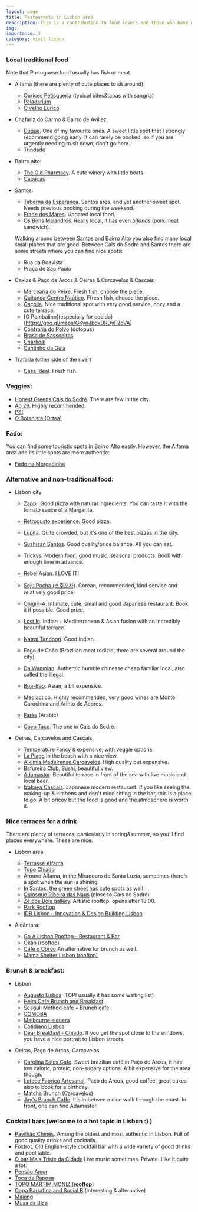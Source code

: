 ```yaml
---
layout: page
title: Restaurants in Lisbon area
description: This is a contribution to food lovers and those who have guests & visitors in Lisbon area =)
img: 
importance: 3
category: visit lisbon
---
```



### Local traditional food
Note that Portuguese food usually has fish or meat.

- Alfama (there are plenty of cute places to sit around):
  - [Ourices Petisqueria](https://goo.gl/maps/ct9BrsETgEuPmUPJ9) (typical bites&tapas with sangria)
  - [Paladarium](https://goo.gl/maps/FrtDUxa4m8k1un9D6)
  - [O velho Eurico](https://goo.gl/maps/rY31wKFN4KYA9LtF8)

- Chafariz do Carmo & Bairro de Avillez
  - [Duque](https://goo.gl/maps/2YjaEefbHxoTtFvK6). One of my favourite ones. A sweet little spot that I strongly recommend going early. It can rarely be booked, so if you are urgently needing to sit down, don't go here.
  - [Trindade](https://goo.gl/maps/fvPp3J5RyoRrJWRT7)

- Bairro alto:
  - [The Old Pharmacy](https://goo.gl/maps/iqC6spjQeNpnCRXB7). A cute winery with little beats.
  - [Cabaças](https://goo.gl/maps/RbRrMRphEakB9Kxa8)

- Santos:
  - [Taberna da Esperança](https://goo.gl/maps/QX9MMi5oc89ivh9S8). Santos area, and yet another sweet spot. Needs previous booking during the weekend.
  - [Frade dos Mares](https://goo.gl/maps/Jaigfb5H1urU4ddr8). Updated local food.
  - [Os Bons Malandros](https://goo.gl/maps/U3Qcno8cPwEXm3A47). Really local, it has even *bifanas* (pork meat sandwich).

  Walking around between Santos and Bairro Alto you also find many local small places that are good.
  Between Cais do Sodre and Santos there are some streets where you can find nice spots:
  - Rua da Boavista
  - Praça de São Paulo

- Caxias & Paço de Arcos & Oeiras & Carcavelos & Cascais
  - [Mercearia do Peixe](https://goo.gl/maps/wwTgiTGiSFkpJssZ6). Fresh fish, choose the piece.
  - [Quitanda Centro Naútico](https://goo.gl/maps/PfFtas2oxiFiLgGL6). Ffresh fish, choose the piece.
  - [Caçoila](https://goo.gl/maps/9FiDMdUWmQy3qfPa6). Nice traditional spot with very good service, cozy and a cute terrace.
  - [O Pombalino](especially for cocido) (https://goo.gl/maps/GKynJbdxDRDyF2bVA)
  - [Confraria do Polvo](https://goo.gl/maps/GyNbrPCocRV1cgbL6) (octopus) 
  - [Brasa de Sassoeiros](https://goo.gl/maps/FFi8GMu5RAUCgeVT7)
  - [Charkoal](https://goo.gl/maps/MMqPi9YS722NvYUE6)
  - [Cantinho da Guia](https://goo.gl/maps/TvDmgTrFcJeoYhxn7)

- Trafaria (other side of the river)
  - [Casa Ideal](https://goo.gl/maps/FpN9XWFQbCcZU4xB6). Fresh fish.

### Veggies:
- [Honest Greens Cais do Sodré](https://goo.gl/maps/AmqwSq47NedhWPJF9). There are few in the city.
- [Ao 26](https://maps.app.goo.gl/jJjNqZhnUDnEQjTz8). Highly recommended.
- [PSI](https://maps.app.goo.gl/snhrs7K9t7SPwAjq5)
- [O Botanista (Ortea)](https://maps.google.com/?cid=2641190773314766674)

### Fado:
You can find some touristic spots in Bairro Alto easily. However, the Alfama area and its little spots are more authentic:
- [Fado na Morgadinha](https://goo.gl/maps/MFVvKkUTfHJDC2Lq8)

### Alternative and non-traditional food:
- Lisbon city
  - [Zappi](https://goo.gl/maps/GAUQQsSfsyyGv7mB9). Good pizza with natural ingredients. You can taste it with the tomato sauce of a Margarita.
  - [Retrogusto experience](https://goo.gl/maps/VkvxFJ6zYf7kNsKYA). Good pizza.
  - [Lupita](https://maps.app.goo.gl/F2GEoSzMDGN4x6C87). Quite crowded, but it's one of the best pizzas in the city.

  - [Sushisan Santos](https://goo.gl/maps/6ongxKPHWkoxnYHU6). Good quality/price balance. All you can eat.
  - [Trickys](https://goo.gl/maps/Gu7vfRfA1NGrMvQq6). Modern food, good music, seasonal products. Book with enough time in advance.
  - [Rebel Asian](https://goo.gl/maps/7Pr4ojmjH3F8CmHs7). I LOVE IT!
  - [Soju Pocha (소주포차)](https://goo.gl/maps/xxFerRSLuobksMGe9). Corean, recommended, kind service and relatively good price.
  - [Onigiri-A](https://goo.gl/maps/D1iPfTbYweE5NCQ57). Intimate, cute, small and good Japanese restaurant. Book it if possible. Good prize.
  - [Lost In](https://goo.gl/maps/RAKDkp2BAuNZ4NFu7). Indian + Mediterranean & Asian fusion with an incredibly beautiful terrace.
  - [Natraj Tandoori](https://goo.gl/maps/Coj5i9HttGSvLB5v5). Good Indian.
  - Fogo de Chão (Brazilian meat rodizio, there are several around the city)
  - [Da Wanmian](https://goo.gl/maps/7SHEcnutA66xRJGn8). Authentic humble chinesse cheap familiar local, also called the illegal.
  - [Boa-Bao](https://maps.app.goo.gl/VrjDhzAaLyq5RQ1B8). Asian, a bit expensive. 
  - [Mediactico](https://goo.gl/maps/vn49gJJQzRpBVGE6A). Highly recommended, very good wines are Monte Carochina and Arinto de Acores.

  - [Farès](https://maps.app.goo.gl/UWo78o5sPfhqPyjUA) (Arabic)
  - [Coyo Taco](https://maps.app.goo.gl/Srm2CZdqKxS4KpQQ8). The one in Cais do Sodré.

- Oeiras, Carcavelos and Cascais
  - [Temperature](https://goo.gl/maps/z3PtX7hgmA3A9tQY6) Fancy & expensive, with veggie options.
  - [La Plage](https://goo.gl/maps/Kk6sZB2GgDKUTzYy8) In the beach with a nice view.
  - [Alkimia Madeirense Carcavelos](https://goo.gl/maps/1aAt1vj7DyWCrwYW7). High quality but expensive.
  - [Bafureira Club](https://goo.gl/maps/vns1DJCsWzdyBsM67). Sushi, beautiful view.
  - [Adamastor](https://goo.gl/maps/8ethYLUtkLjsj8BN9). Beautiful terrace in front of the sea with live music and local beer.
  - [Izakaya Cascais](https://goo.gl/maps/cbCE2TDpeCN2QNLd8). Japanese modern restaurant. If you like seeing the making-up & kitchens and don't mind sitting in the bar, this is a place to go. A bit pricey but the food is good and the atmosphere is worth it.

### Nice terraces for a drink
There are plenty of terraces, particularly in spring&summer, so you'll find places everywhere. These are nice.

- Lisbon area
  - [Terrasse Alfama](https://goo.gl/maps/h7m2uTwjFjbRjo2o7)
  - [Topo Chiado](https://goo.gl/maps/4qrhiVwraSkJNmBp8)
  - Around Alfama, in the Miradouro de Santa Luzía, sometimes there's a spot when the sun is shining.
  - In Santos, the [green street](https://goo.gl/maps/bxZzXVzThPTWK9nUA) has cute spots as well 
  - [Quiosque Ribeira das Naus](https://goo.gl/maps/P8U2xZLi1CsoL1gT9) (close to Cais do Sodré) 
  - [Zé dos Bois gallery](https://goo.gl/maps/B1YXYsyDiDBUQVPaA). Artistic rooftop. opens after 18.00.
  - [Park Rooftop](https://goo.gl/maps/XLnTJXqAKCgRZrzJ6)
  - [IDB Lisbon – Innovation & Design Building Lisbon](https://goo.gl/maps/yF5kSFdAp3VkHD569)


- Alcântara:
  - [Go A Lisboa Rooftop - Restaurant & Bar](https://goo.gl/maps/Aiw3uaVuV1ujSV3r6)
  - [Okah (rooftop)](https://goo.gl/maps/n1sNcgjeguMJwupj6)
  - [Café o Corvo](https://maps.app.goo.gl/NKZ4N2KnnjvNonmF7) An alternative for brunch as well.
  - [Mama Shelter Lisbon (rooftop)](https://maps.app.goo.gl/3R2nawVVW9izMMQJ6)

### Brunch & breakfast:
- Lisbon
  - [Augusto Lisboa](https://goo.gl/maps/KP9ruRMVg35gdB249) (TOP! usually it has some waiting list)
  - [Heim Cafe Brunch and Breakfast](https://maps.app.goo.gl/rgfgrUrB9GvRU59H6)
  - [Seagull Method cafe • Brunch cafe](https://maps.app.goo.gl/UaC8BxS49X3yfp78A)
  - [COMOBA](https://maps.app.goo.gl/1GmzqofaPUrXpWrn9)
  - [Melbourne elouera](https://maps.app.goo.gl/b4H6NNALrZxnUxAFA)
  - [Cotidiano Lisboa](https://maps.app.goo.gl/VaGFi4w1A11L2xLe9)
  - [Dear Breakfast - Chiado](https://goo.gl/maps/WZyWTLtTHgWUqJEY9). If you get the spot close to the windows, you have a nice portrait to Lisbon streets.
 
- Oeiras, Paço de Arcos, Carcavelos
  - [Carolina Sales Café](https://goo.gl/maps/G7uJtmTEKg7x2fMk8). Sweet brazilian café in Paço de Arcos, it has low caloric, proteic, non-sugary options. A bit expensive for the area though.
  - [Lutece Fabrico Artesanal](https://goo.gl/maps/LgLZneRGVKjTWUFd6). Paço de Arcos, good coffee, great cakes also to book for a birthday.
  - [Matcha Brunch (Carcavelos)](https://goo.gl/maps/g3M5Tgvhg5S5ybC29)
  - [Jay's Brunch Caffe](https://goo.gl/maps/AAiwydawz8i3Nc4E8). It's in betwee a nice walk through the coast. In front, one can find Adamastor.

### Cocktail bars (welcome to a hot topic in Lisbon :) )
- [Pavilhão Chinês](https://goo.gl/maps/sxTrZ6bU93xiHWxS8). Among the oldest and most authentic in Lisbon. Full of good quality drinks and cocktails.
- [Foxtrot](https://goo.gl/maps/tZUmSu4Kz7XLzRLE7). Old English-style cocktail bar with a wide variety of good drinks and pool table.
- [O bar Mais Triste da Cidade](https://goo.gl/maps/Da52gYMhYySx6CB89) Live music sometimes. Private. Like it quite a lot.
- [Pensão Amor](https://goo.gl/maps/k443Sd4C2WqnTJaZ9)
- [Toca da Raposa](https://goo.gl/maps/e8qmHkaBtFvUsJrm6)
- [TOPO MARTIM MONIZ (**rooftop**)](https://goo.gl/maps/gVjDy4MdvUmhEj5PA)
- [Copa Barrafina and Social B](https://goo.gl/maps/6L355GEzdSa3dhYF9) (interesting & alternative)
- [Majong](https://goo.gl/maps/gSjsQD6HsbH6RgaP7)
- [Musa da Bica](https://maps.app.goo.gl/HtDs5UdEADHGQYdE7)
